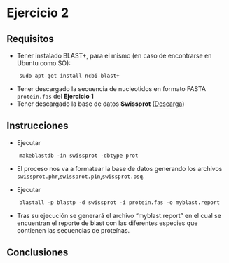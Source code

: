 # Ejercicio 2

## Requisitos

-   Tener instalado BLAST+, para el mismo (en caso de encontrarse en Ubuntu como SO):

```
    sudo apt-get install ncbi-blast+
```

-   Tener descargado la secuencia de nucleotidos en formato FASTA `protein.fas` del **Ejercicio 1**
-   Tener descargado la base de datos **Swissprot** ([Descarga](https://ftp.ncbi.nlm.nih.gov/blast/db/FASTA/swissprot.gz))

## Instrucciones

-   Ejecutar

```
    makeblastdb -in swissprot -dbtype prot
```
-   El proceso nos va a formatear la base de datos generando los archivos `swissprot.phr`,`swissprot.pin`,`swissprot.psq`.

-   Ejecutar

```
    blastall -p blastp -d swissprot -i protein.fas -o myblast.report
```

-   Tras su ejecución se generará el archivo “myblast.report” en el cual se encuentran el reporte de blast con las diferentes especies que contienen las secuencias de proteínas.

## Conclusiones